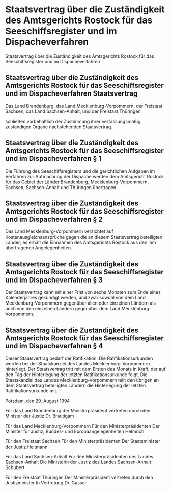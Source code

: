 # Staatsvertrag über die Zuständigkeit des Amtsgerichts Rostock für das Seeschiffsregister und im Dispacheverfahren

Staatsvertrag über die Zuständigkeit des Amtsgerichts Rostock für das Seeschiffsregister und im Dispacheverfahren

## Staatsvertrag über die Zuständigkeit des Amtsgerichts Rostock für das Seeschiffsregister und im Dispacheverfahren Staatsvertrag

Das Land Brandenburg, 
           das Land Mecklenburg-Vorpommern, 
           der Freistaat Sachsen, 
           das Land Sachsen-Anhalt, 
           und der Freistaat Thüringen

schließen vorbehaltlich der Zustimmung ihrer verfassungsmäßig zuständigen Organe nachstehenden Staatsvertrag.


## Staatsvertrag über die Zuständigkeit des Amtsgerichts Rostock für das Seeschiffsregister und im Dispacheverfahren § 1 

Die Führung des Seeschiffsregisters und die gerichtlichen Aufgaben im Verfahren zur Aufmachung der Dispache werden dem Amtsgericht Rostock für das Gebiet der Länder Brandenburg, Mecklenburg-Vorpommern, Sachsen, Sachsen-Anhalt und Thüringen übertragen.


## Staatsvertrag über die Zuständigkeit des Amtsgerichts Rostock für das Seeschiffsregister und im Dispacheverfahren § 2 

Das Land Mecklenburg-Vorpommern verzichtet auf Kostenausgleichsansprüche gegen die an diesem Staatsvertrag beteiligten Länder; es erhält die Einnahmen des Amtsgerichts Rostock aus den ihm übertragenen Angelegenheiten.


## Staatsvertrag über die Zuständigkeit des Amtsgerichts Rostock für das Seeschiffsregister und im Dispacheverfahren § 3 

Der Staatsvertrag kann mit einer Frist von sechs Monaten zum Ende eines Kalenderjahres gekündigt werden, und zwar sowohl von dem Land Mecklenburg-Vorpommern gegenüber allen oder einzelnen Ländern als auch von den einzelnen Ländern gegenüber dem Land Mecklenburg-Vorpommern.


## Staatsvertrag über die Zuständigkeit des Amtsgerichts Rostock für das Seeschiffsregister und im Dispacheverfahren § 4 

Dieser Staatsvertrag bedarf der Ratifikation. Die Ratifikationsurkunden werden bei der Staatskanzlei des Landes Mecklenburg-Vorpommern hinterlegt. Der Staatsvertrag tritt mit dem Ersten des Monats in Kraft, der auf den Tag der Hinterlegung der letzten Ratifikationsurkunde folgt.  Die Staatskanzlei des Landes Mecklenburg-Vorpommern teilt den übrigen an dem Staatsvertrag beteiligten Ländern die Hinterlegung der letzten Ratifikationsurkunde mit.

Potsdam, den 29. August 1994

Für das Land Brandenburg 
         der Ministerpräsident 
         vertreten durch den Minister der Justiz 
         Dr. Bräutigam

Für das Land Mecklenburg-Vorpommern 
         Für den Ministerpräsidenten 
         Der Minister für Justiz, Bundes- und Europaangelegenheiten 
         Helmrich

Für den Freistaat Sachsen 
         Für den Ministerpräsidenten 
         Der Staatsminister der Justiz 
         Heitmann

Für das Land Sachsen-Anhalt 
         Für den Ministerpräsidenten des Landes Sachsen-Anhalt 
         Die Ministerin der Justiz des Landes Sachsen-Anhalt 
         Schubert

Für den Freistaat Thüringen 
         Der Ministerpräsident 
         vertreten durch den Justizminister 
         In Vertretung 
         Dr. Gasser

